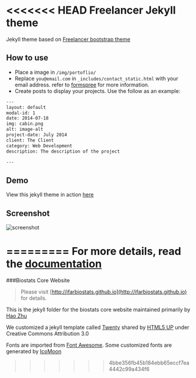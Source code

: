 <<<<<<< HEAD
Freelancer Jekyll theme
=========================

Jekyll theme based on [Freelancer bootstrap theme ](http://startbootstrap.com/templates/freelancer/)

## How to use
 - Place a image in `/img/portoflio/`
 - Replace `you@email.com` in `_includes/contact_static.html` with your email address. refer to [formspree](http://formspree.io/) for more information.
 - Create posts to display your projects. Use the follow as an example:
```txt
---
layout: default
modal-id: 1
date: 2014-07-18
img: cabin.png
alt: image-alt
project-date: July 2014
client: The Client
category: Web Development
description: The description of the project

---
```

## Demo
View this jekyll theme in action [here](https://jeromelachaud.github.io/freelancer-theme)

## Screenshot
![screenshot](https://raw.githubusercontent.com/jeromelachaud/freelancer-theme/master/screenshot.png)

=========
For more details, read the [documentation](http://jekyllrb.com/)
=======
###Biostats Core Website
> Please visit [http://ifarbiostats.github.io](http://ifarbiostats.github.io) for details.

This is the jekyll folder for the biostats core website maintained primarily by [Hao Zhu](mailto:haozhu@hsl.harvard.edu)

We customized a jekyll template called [Twenty](http://html5up.net/twenty) shared by [HTML5 UP](http://html5up.net) under Creative Commons Attribution 3.0

Fonts are imported from [Font Awesome](https://fortawesome.github.io/). Some customized fonts are generated by [IcoMoon](https://icomoon.io/)
>>>>>>> 4bbe356fb45b184ebb65eccf7ea4442c99a434f6
